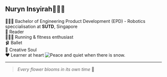 ## Nuryn Insyirah🧕🏼✨

👩🏻‍🎓 Bachelor of Engineering Product Development (EPD) - Robotics speccialisation at **SUTD**, Singapore </br>
📖 Reader </br>
🏃🏻‍♀️ Running & fitness enthusiast </br>
🩰 Ballet </br>
🎨 Creative Soul </br>
❤️ Learner at heart
<picture>
 <source media="(prefers-color-scheme: light)" srcset="https://media1.tenor.com/m/gLEBxlHvFTQAAAAC/frieren-sousou-no-frieren.gif"> 
 <img alt="Peace and quiet when there is snow." src="https://media1.tenor.com/m/gLEBxlHvFTQAAAAC/frieren-sousou-no-frieren.gif">
</picture>






---
> _Every flower blooms in its own time_ 🌸
<!--
**Uniquely-Nuryn/Uniquely-Nuryn** is a ✨ _special_ ✨ repository because its `README.md` (this file) appears on your GitHub profile.



-->
